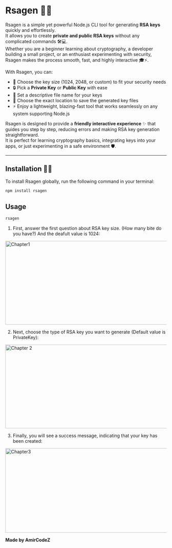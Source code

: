 # Rsagen 🔑✨

Rsagen is a simple yet powerful Node.js CLI tool for generating **RSA keys** quickly and effortlessly.  
It allows you to create **private and public RSA keys** without any complicated commands 🛠️💻.  
Whether you are a beginner learning about cryptography, a developer building a small project, or an enthusiast experimenting with security, Rsagen makes the process smooth, fast, and highly interactive 🎓⚡.

With Rsagen, you can:

- 🔢 Choose the key size (1024, 2048, or custom) to fit your security needs  
- 🔒 Pick a **Private Key** or **Public Key** with ease  
- 📝 Set a descriptive file name for your keys  
- 📂 Choose the exact location to save the generated key files  
- ⚡ Enjoy a lightweight, blazing-fast tool that works seamlessly on any system supporting Node.js  

Rsagen is designed to provide a **friendly interactive experience** ✨ that guides you step by step, reducing errors and making RSA key generation straightforward.  
It is perfect for learning cryptography basics, integrating keys into your apps, or just experimenting in a safe environment 🛡️.  

---

## Installation 💾🚀

To install Rsagen globally, run the following command in your terminal:

```bash
npm install rsagen
```

## Usage

```sh
rsagen
```

1. First, answer the first question about RSA key size. (How many bite do you have?) And the deafult value is 1024:

<img width="1572" height="261" alt="Chapter1" src="https://github.com/AmirCodeZ/assets/Capture.PNG" />

2. Next, choose the type of RSA key you want to generate (Default value is PrivateKey):

<img width="1568" height="261" alt="Chapter 2" src="https://github.com/AmirCodeZ/assets/Capture2.PNG" />

3. Finally, you will see a success message, indicating that your key has been created:

<img width="1574" height="263" alt="Chapter3" src="https://github.com/AmirCodeZ/assets/Capture3.PNG" />

**Made by AmirCodeZ**